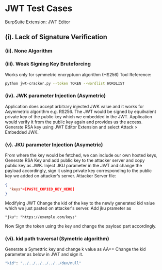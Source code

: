 # JWT Test Cases
BurpSuite Extension: JWT Editor
## (i). Lack of Signature Verification
### (ii). None Algorithm
### (iii). Weak Signing Key Bruteforcing
Works only for symmetric encryptuon algorithm (HS256)
Tool Reference: 
```bash
python jwt-cracker.py --token TOKEN --wordlist WORDLIST
```
### (iv). JWK parameter Injection (Asymetric)
Application does accept arbitrary injected JWK value and it works for  Asymmetric algorithm e.g. RS256. The JWT would be signed by equilvalent private key of the public key which we embedded in the JWT. Application would verify it from the public key again and provides us the access.
Generate RSA key using JWT Editor Extension and select Attack > Embedded JWK.
### (v). JKU parameter Injection (Asymetric)
From where the key would be fetched, we can include our own hosted keys,
Generate RSA Key and add public key to the attacker server and copy public key as JWK.
Inject JKU parameter in the JWT and change the payload accordingly, sign it using private key corresponding to the public key we added on attacker's server.
Attacker Server file:
```json
{
  "keys"=[PASTE_COPIED_KEY_HERE]
}
```
Modifying JWT
Change the kid of the key to the newly generated kid value which we just pasted on attacker's server.
Add jku prameter as
```
"jku": "https://example.com/keys"
```
Now Sign the token using the key and change the payload part accordingly.
### (vi). kid path traversal (Symetric algorithm)
Generate a Symettric key and change k value as AA==
Change the kid parameter as below in JWT and sign it.
```bash
"kid": "../../../../../../dev/null"
```
